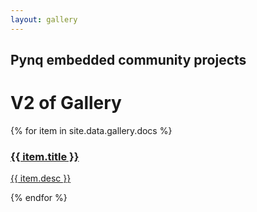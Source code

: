 ```yaml
---
layout: gallery
---
```


## Pynq embedded community projects

# V2 of Gallery

<div class="gallery">
{% for item in site.data.gallery.docs %}
  <div class="item">
    <a href="{{ item.href }}">
      <img src="{{ item.img }}" alt="">
      <h3>{{ item.title }}</h3>
      <p>{{ item.desc }}</p>
    </a>
  </div>
  {% endfor %} 
</div>
     

